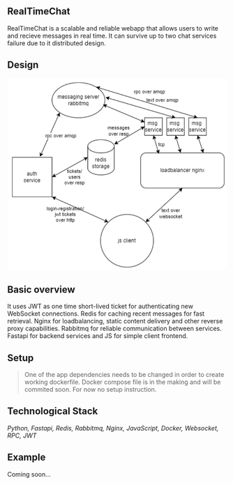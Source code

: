 ## RealTimeChat

RealTimeChat is a scalable and reliable webapp that allows users to write and recieve messages in real time. It can survive up to two chat services failure due to it distributed design.

## Design

![App design](RTCA.png)

## Basic overview

 It uses JWT as one time short-lived ticket for authenticating new WebSocket connections. Redis for caching recent messages for fast retrieval. Nginx for loadbalancing, static content delivery and other reverse proxy capabilities. Rabbitmq for reliable communication between services. Fastapi for backend services and JS for simple client frontend.

## Setup

> One of the app dependencies needs to be changed in order to create working dockerfile. Docker compose file is in the making and will be commited soon. For now no setup instruction.

## Technological Stack

*Python, Fastapi, Redis, Rabbitmq, Nginx, JavaScript, Docker, Websocket, RPC, JWT* 

## Example
Coming soon...